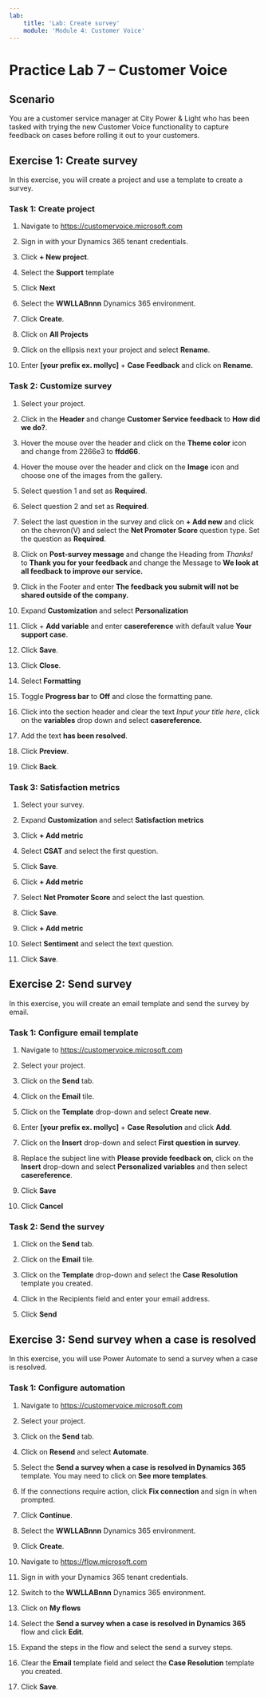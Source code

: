 ```yaml
---
lab:
    title: 'Lab: Create survey'
    module: 'Module 4: Customer Voice'
---
```


# Practice Lab 7 – Customer Voice

## Scenario

You are a customer service manager at City Power & Light who has been tasked with trying the new Customer Voice functionality to capture feedback on cases before rolling it out to your customers.

## Exercise 1: Create survey

In this exercise, you will create a project and use a template to create a survey.

### Task 1: Create project

1.  Navigate to <https://customervoice.microsoft.com>

2.  Sign in with your Dynamics 365 tenant credentials.

3.  Click **+ New project**.

4.  Select the **Support** template

5.  Click **Next**

6.  Select the **WWLLABnnn** Dynamics 365 environment.

7.  Click **Create**.

8.  Click on **All Projects**

9.  Click on the ellipsis next your project and select **Rename**.

10.  Enter **[your prefix ex. mollyc]** + **Case Feedback** and click on **Rename**.

### Task 2: Customize survey

1.  Select your project.

2.  Click in the **Header** and change **Customer Service feedback** to **How did we do?**.

3.  Hover the mouse over the header and click on the **Theme color** icon and change from 2266e3 to **ffdd66**.

4.  Hover the mouse over the header and click on the **Image** icon and choose one of the images from the gallery.

5.  Select question 1 and set as **Required**.

6.  Select question 2 and set as **Required**.

7.  Select the last question in the survey and click on **+ Add new** and click on the chevron(V) and select the **Net Promoter Score** question type. Set the question as **Required**.

8.  Click on **Post-survey message** and change the Heading from *Thanks!* to **Thank you for your feedback** and change the Message to **We look at all feedback to improve our service.**

9.  Click in the Footer and enter **The feedback you submit will not be shared outside of the company.**

10. Expand **Customization** and select **Personalization**

11. Click + **Add variable** and enter **casereference** with default value **Your support case**.

12. Click **Save**.

13. Click **Close**.

14. Select **Formatting**

15. Toggle **Progress bar** to **Off** and close the formatting pane.

16. Click into the section header and clear the text *Input your title here*, click on the **variables** drop down and select **casereference**.

17. Add the text **has been resolved**.

18. Click **Preview**.

19. Click **Back**.

### Task 3: Satisfaction metrics

1.  Select your survey.

2.  Expand **Customization** and select **Satisfaction metrics**

3.  Click **+ Add metric**

4.  Select **CSAT** and select the first question.

5.  Click **Save**.

6.  Click **+ Add metric**

7.  Select **Net Promoter Score** and select the last question.

8.  Click **Save**.

9.  Click **+ Add metric**

10.  Select **Sentiment** and select the text question.

11.  Click **Save**.

## Exercise 2: Send survey

In this exercise, you will create an email template and send the survey by email.

### Task 1: Configure email template

1.  Navigate to <https://customervoice.microsoft.com>

2.  Select your project.

3.  Click on the **Send** tab.

4.  Click on the **Email** tile.

5.  Click on the **Template** drop-down and select **Create new**.

6.  Enter **[your prefix ex. mollyc]** + **Case Resolution** and click **Add**.

7.  Click on the **Insert** drop-down and select **First question in survey**.

8.  Replace the subject line with **Please provide feedback on**, click on the **Insert** drop-down and select **Personalized variables** and then select **casereference**.

9.  Click **Save**

10. Click **Cancel**

### Task 2: Send the survey

1.  Click on the **Send** tab.

2.  Click on the **Email** tile.

3.  Click on the **Template** drop-down and select the **Case Resolution** template you created.

4.  Click in the Recipients field and enter your email address.

5.  Click **Send**

## Exercise 3: Send survey when a case is resolved

In this exercise, you will use Power Automate to send a survey when a case is resolved.

### Task 1: Configure automation

1.  Navigate to <https://customervoice.microsoft.com>

2.  Select your project.

3.  Click on the **Send** tab.

4.  Click on **Resend** and select **Automate**.

5.  Select the **Send a survey when a case is resolved in Dynamics 365** template. You may need to click on **See more templates**.

6.  If the connections require action, click **Fix connection** and sign in when prompted.

7.  Click **Continue**.

8.  Select the **WWLLABnnn** Dynamics 365 environment.

9.  Click **Create**.

10. Navigate to <https://flow.microsoft.com>

11. Sign in with your Dynamics 365 tenant credentials.

12. Switch to the **WWLLABnnn** Dynamics 365 environment.

13. Click on **My flows**

14. Select the **Send a survey when a case is resolved in Dynamics 365** flow and click **Edit**.

15. Expand the steps in the flow and select the send a survey steps.

16. Clear the **Email** template field and select the **Case Resolution** template you created.

17. Click **Save**.
